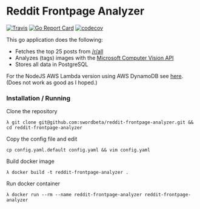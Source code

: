 # Reddit Frontpage Analyzer
[![Travis](https://travis-ci.org/swordbeta/reddit-frontpage-analyzer.svg?branch=master)](https://travis-ci.org/swordbeta/reddit-frontpage-analyzer)
[![Go Report Card](https://goreportcard.com/badge/github.com/swordbeta/reddit-frontpage-analyzer)](https://goreportcard.com/report/github.com/swordbeta/reddit-frontpage-analyzer)
[![codecov](https://codecov.io/gh/swordbeta/reddit-frontpage-analyzer/branch/master/graph/badge.svg)](https://codecov.io/gh/swordbeta/reddit-frontpage-analyzer)

This go application does the following:

- Fetches the top 25 posts from [/r/all][1]
- Analyzes (tags) images with the [Microsoft Computer Vision API][3]
- Stores all data in PostgreSQL

For the NodeJS AWS Lambda version using AWS DynamoDB see [here][2]. (Does not work as good as I hoped.)

### Installation / Running

Clone the repository
```
λ git clone git@github.com:swordbeta/reddit-frontpage-analyzer.git && cd reddit-frontpage-analyzer
```

Copy the config file and edit
```
cp config.yaml.default config.yaml && vim config.yaml
```

Build docker image
```
λ docker build -t reddit-frontpage-analyzer .
```

Run docker container
```
λ docker run --rm --name reddit-frontpage-analyzer reddit-frontpage-analyzer
```

[1]: https://reddit.com/r/all
[2]: https://github.com/swordbeta/reddit-frontpage-analyzer-nodejs
[3]: https://www.microsoft.com/cognitive-services/en-us/computer-vision-api
